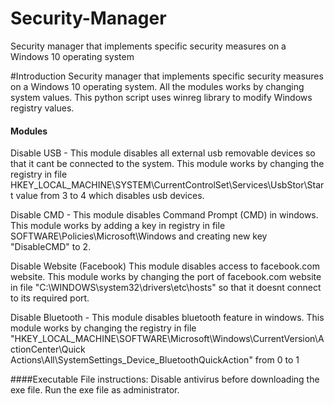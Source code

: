 # Security-Manager
Security manager that implements specific security measures on a Windows 10 operating system

#Introduction
Security manager that implements specific security measures on a Windows 10 operating system.
All the modules works by changing system values.
This python script uses winreg library to modify Windows registry values.

#### Modules 
Disable USB - 
  This module disables all external usb removable devices so that it cant be connected to the system.
  This module works by changing the registry in file HKEY_LOCAL_MACHINE\SYSTEM\CurrentControlSet\Services\UsbStor\Start value from 3 to 4 which disables usb devices.

Disable CMD - 
  This module disables Command Prompt (CMD) in windows.
  This module works by adding a key in registry in file SOFTWARE\Policies\Microsoft\Windows and creating new key "DisableCMD" to 2.

Disable Website (Facebook)
  This module disables access to facebook.com website.
  This module works by changing the port of facebook.com website in file "C:\WINDOWS\system32\drivers\etc\hosts" so that it doesnt connect to its required port.

Disable Bluetooth - 
  This module disables bluetooth feature in windows.
  This module works by changing the registry in file "HKEY_LOCAL_MACHINE\SOFTWARE\Microsoft\Windows\CurrentVersion\ActionCenter\Quick Actions\All\SystemSettings_Device_BluetoothQuickAction" from 0 to 1


####Executable File instructions:
  Disable antivirus before downloading the exe file.
  Run the exe file as administrator.

